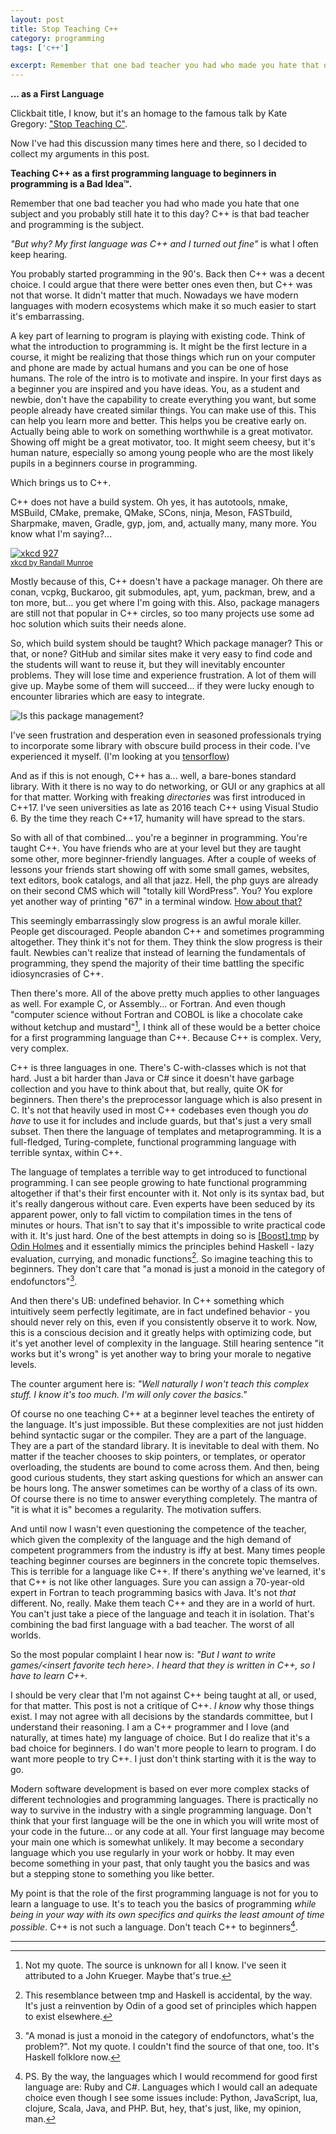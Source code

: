 ```yaml
---
layout: post
title: Stop Teaching C++
category: programming
tags: ['c++']

excerpt: Remember that one bad teacher you had who made you hate that one subject and you probably still hate it to this day? C++ is that bad teacher and programming is the subject.
---
```


**... as a First Language**

Clickbait title, I know, but it's an homage to the famous talk by Kate Gregory: ["Stop Teaching C"](https://www.youtube.com/watch?v=YnWhqhNdYyk).

Now I've had this discussion many times here and there, so I decided to collect my arguments in this post.

**Teaching C++ as a first programming language to beginners in programming is a Bad Idea&trade;.**

Remember that one bad teacher you had who made you hate that one subject and you probably still hate it to this day? C++ is that bad teacher and programming is the subject.

*"But why? My first language was C++ and I turned out fine"* is what I often keep hearing. 

You probably started programming in the 90's. Back then C++ was a decent choice. I could argue that there were better ones even then, but C++ was not that worse. It didn't matter that much. Nowadays we have modern languages with modern ecosystems which make it so much easier to start it's embarrassing.

A key part of learning to program is playing with existing code. Think of what the introduction to programming is. It might be the first lecture in a course, it might be realizing that those things which run on your computer and phone are made by actual humans and you can be one of hose humans. The role of the intro is to motivate and inspire. In your first days as a beginner you are inspired and you have ideas. You, as a student and newbie, don't have the capability to create everything you want, but some people already have created similar things. You can make use of this. This can help you learn more and better. This helps you be creative early on. Actually being able to work on something worthwhile is a great motivator. Showing off might be a great motivator, too. It might seem cheesy, but it's human nature, especially so among young people who are the most likely pupils in a beginners course in programming. 

Which brings us to C++.

C++ does not have a build system. Oh yes, it has autotools, nmake, MSBuild, CMake, premake, QMake, SCons, ninja, Meson, FASTbuild, Sharpmake, maven, Gradle, gyp, jom, and, actually many, many more. You know what I'm saying?...

[![xkcd 927](https://imgs.xkcd.com/comics/standards.png)](https://xkcd.com/927/) <br/><small>[xkcd by Randall Munroe](https://xkcd.com/927/)</small>

Mostly because of this, C++ doesn't have a package manager. Oh there are conan, vcpkg, Buckaroo, git submodules, apt, yum, packman, brew, and a ton more, but... you get where I'm going with this. Also, package managers are still not that popular in C++ circles, so too many projects use some ad hoc solution which suits their needs alone.

So, which build system should be taught? Which package manager? This or that, or none? GitHub and similar sites make it very easy to find code and the students will want to reuse it, but they will inevitably encounter problems. They will lose time and experience frustration. A lot of them will give up. Maybe some of them will succeed... if they were lucky enough to encounter libraries which are easy to integrate.

![Is this package management?](cpp-package-butterfly.jpg)

I've seen frustration and desperation even in seasoned professionals trying to incorporate some library with obscure build process in their code. I've  experienced it myself. (I'm looking at you [tensorflow](https://github.com/tensorflow/tensorflow))

And as if this is not enough, C++ has a... well, a bare-bones standard library. With it there is no way to do networking, or GUI or any graphics at all for that matter. Working with freaking *directories* was first introduced in C++17. I've seen universities as late as 2016 teach C++ using Visual Studio 6. By the time they reach C++17,  humanity will have spread to the stars.

So with all of that combined... you're a beginner in programming. You're taught C++. You have friends who are at your level but they are taught some other, more beginner-friendly languages. After a couple of weeks of lessons your friends start showing off with some small games, websites, text editors, book catalogs, and all that jazz. Hell, the php guys are already on their second CMS which will "totally kill WordPress". You? You explore yet another way of printing "67" in a terminal window. [How about that?](https://www.google.bg/search?q=flip+table&tbm=isch)

This seemingly embarrassingly slow progress is an awful morale killer. People get discouraged. People abandon C++ and sometimes programming altogether. They think it's not for them. They think the slow progress is their fault. Newbies can't realize that instead of learning the fundamentals of programming, they spend the majority of their time battling the specific idiosyncrasies of C++.

Then there's more. All of the above pretty much applies to other languages as well. For example C, or Assembly... or Fortran. And even though "computer science without Fortran and COBOL is like a chocolate cake without ketchup and mustard"[^1], I think all of these would be a better choice for a first programming language than C++. Because C++ is complex. Very, very complex.

C++ is three languages in one. There's C-with-classes which is not that hard. Just a bit harder than Java or C# since it doesn't have garbage collection and you have to think about that, but really, quite OK for beginners. Then there's the preprocessor language which is also present in C. It's not that heavily used in most C++ codebases even though you *do have* to use it for includes and include guards, but that's just a very small subset. Then there the language of templates and metaprogramming. It is a full-fledged, Turing-complete, functional programming language with terrible syntax, within C++. 

The language of templates a terrible way to get introduced to functional programming. I can see people growing to hate functional programming altogether if that's their first encounter with it. Not only is its syntax bad, but it's really dangerous without care. Even experts have been seduced by its apparent power, only to fall victim to compilation times in the tens of minutes or hours. That isn't to say that it's impossible to write practical code with it. It's just hard. One of the best attempts in doing so is [[Boost].tmp](https://github.com/odinthenerd/tmp) by [Odin Holmes](https://twitter.com/odinthenerd) and it essentially mimics the principles behind Haskell - lazy evaluation, currying, and monadic functions[^2]. So imagine teaching this to beginners. They don't care that "a monad is just a monoid in the category of endofunctors"[^3].

And then there's UB: undefined behavior. In C++ something which intuitively seem perfectly legitimate, are in fact undefined behavior - you should never rely on this, even if you consistently observe it to work. Now, this is a conscious decision and it greatly helps with optimizing code, but it's yet another level of complexity in the language. Still hearing sentence "it works but it's wrong" is yet another way to bring your morale to negative levels.

The counter argument here is: *"Well naturally I won't teach this complex stuff. I know it's too much. I'm will only cover the basics."*

Of course no one teaching C++ at a beginner level teaches the entirety of the language. It's just impossible. But these complexities are not just hidden behind syntactic sugar or the compiler. They are a part of the language. They are a part of the standard library. It is inevitable to deal with them. No matter if the teacher chooses to skip pointers, or templates, or operator overloading, the students are bound to come across them. And then, being good curious students, they start asking questions for which an answer can be hours long. The answer sometimes can be worthy of a class of its own. Of course there is no time to answer everything completely. The mantra of "it is what it is" becomes a regularity. The motivation suffers.

And until now I wasn't even questioning the competence of the teacher, which given the complexity of the language and the high demand of competent programmers from the industry is iffy at best. Many times people teaching beginner courses are beginners in the concrete topic themselves. This is terrible for a language like C++. If there's anything we've learned, it's that C++ is not like other languages. Sure you can assign a 70-year-old expert in Fortran to teach programming basics with Java. It's not *that* different. No, really. Make them teach C++ and they are in a world of hurt. You can't just take a piece of the language and teach it in isolation. That's combining the bad first language with a bad teacher. The worst of all worlds.

So the most popular complaint I hear now is: *"But I want to write games/&lt;insert favorite tech here&gt;. I heard that they is written in C++, so I have to learn C++.*

I should be very clear that I'm not against C++ being taught at all, or used, for that matter. This post is not a critique of C++. *I know* why those things exist. I may not agree with all decisions by the standards committee, but I understand their reasoning. I am a C++ programmer and I love (and naturally, at times hate) my language of choice. But I do realize that it's a bad choice for beginners. I do wan't more people to learn to program. I do want more people to try C++. I just don't think starting with it is the way to go.

Modern software development is based on ever more complex stacks of different technologies and programming languages. There is practically no way to survive in the industry with a single programming language. Don't think that your first language will be the one in which you will write most of your code in the future... or any code at all. Your first language may become your main one which is somewhat unlikely. It may become a secondary language which you use regularly in your work or hobby. It may even become something in your past, that only taught you the basics and was but a stepping stone to something you like better.

My point is that the role of the first programming language is not for you to learn a language to use. It's to teach you the basics of programming *while being in your way with its own specifics and quirks the least amount of time possible*. C++ is not such a language. Don't teach C++ to beginners[^4].

___

[^1]: Not my quote. The source is unknown for all I know. I've seen it attributed to a John Krueger. Maybe that's true.
[^2]: This resemblance between tmp and Haskell is accidental, by the way. It's just a reinvention by Odin of a good set of principles which happen to exist elsewhere.
[^3]: "A monad is just a monoid in the category of endofunctors, what's the problem?". Not my quote. I couldn't find the source of that one, too. It's Haskell folklore now.
[^4]: PS. By the way, the languages which I would recommend for good first language are: Ruby and C#. Languages which I would call an adequate choice even though I see some issues include: Python, JavaScript, lua, clojure, Scala, Java, and PHP. But, hey, that's just, like, my opinion, man.
